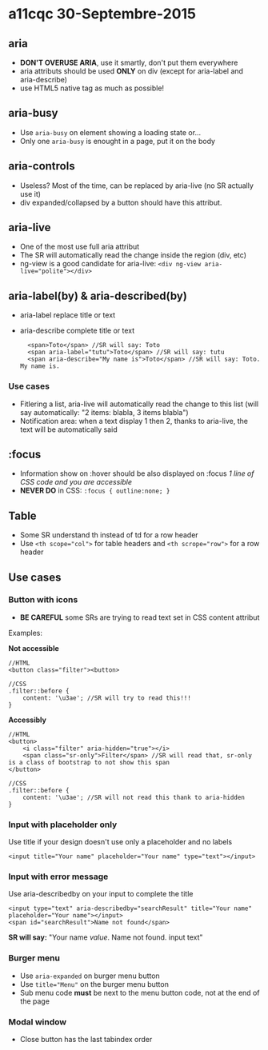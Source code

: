 # a11cqc 30-Septembre-2015

## aria

- **DON'T OVERUSE ARIA**, use it smartly, don't put them everywhere
- aria attributs should be used **ONLY** on div (except for aria-label and aria-describe)
- use HTML5 native tag as much as possible!

## aria-busy

- Use ```aria-busy``` on element showing a loading state or...
- Only one ```aria-busy``` is enought in a page, put it on the body

## aria-controls

- Useless? Most of the time, can be replaced by aria-live (no SR actually use it)
- div expanded/collapsed by a button should have this attribut.

## aria-live

- One of the most use full aria attribut
- The SR will automatically read the change inside the region (div, etc)
- ng-view is a good candidate for aria-live: ```<div ng-view aria-live="polite"></div>```

## aria-label(by) & aria-described(by)

- aria-label replace title or text
- aria-describe complete title or text


		<span>Toto</span> //SR will say: Toto
	    <span aria-label="tutu">Toto</span> //SR will say: tutu
	    <span aria-describe="My name is">Toto</span> //SR will say: Toto. My name is. 
    
### Use cases

* Fitlering a list, aria-live will automatically read the change to this list (will say automatically: "2 items: blabla, 3 items blabla")
* Notification area: when a text display 1 then 2, thanks to  aria-live, the text will be automatically said

## :focus

- Information show on :hover should be also displayed on :focus _1 line of CSS code and you are accessible_
- **NEVER DO** in CSS: ```:focus { outline:none; }```

## Table

- Some SR understand th instead of td for a row header
- Use ```<th scope="col">``` for table headers and ```<th scrope="row">``` for a row header

## Use cases

### Button with icons
- **BE CAREFUL** some SRs are trying to read text set in CSS content attribut

Examples:

**Not accessible**

    //HTML
    <button class="filter"><button>
    
    //CSS
    .filter::before {
        content: '\u3ae'; //SR will try to read this!!!
    }

**Accessibly**

    //HTML
    <button>
        <i class="filter" aria-hidden="true"></i>
        <span class="sr-only">Filter</span> //SR will read that, sr-only is a class of bootstrap to not show this span
    </button>
    
    //CSS
    .filter::before {
        content: '\u3ae'; //SR will not read this thank to aria-hidden
    }

### Input with placeholder only

Use title if your design doesn't use only a placeholder and no labels

    <input title="Your name" placeholder="Your name" type="text"></input>
    
### Input with error message

Use aria-describedby on your input to complete the title

    <input type="text" aria-describedby="searchResult" title="Your name" placeholder="Your name"></input>
    <span id="searchResult">Name not found</span>
    
**SR will say:** "Your name _value_. Name not found. input text" 

### Burger menu

- Use ```aria-expanded``` on burger menu button
- Use ```title="Menu"``` on the burger menu button
- Sub menu code **must** be next to the menu button code, not at the end of the page

### Modal window

- Close button has the last tabindex order